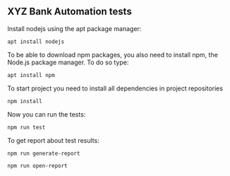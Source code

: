 <h2>XYZ Bank Automation tests</h2>

Install nodejs using the apt package manager:
```
apt install nodejs
```
To be able to download npm packages, you also need to install npm, the Node.js package manager. To do so type:
```
apt install npm
```
To start project you need to install all dependencies in project repositories
```
npm install
```

Now you can run the tests:
```
npm run test
```

To get report about test results:
```
npm run generate-report

npm run open-report
```